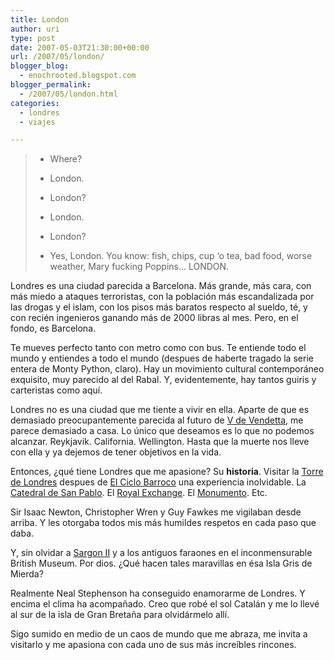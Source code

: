 ```yaml
---
title: London
author: uri
type: post
date: 2007-05-03T21:30:00+00:00
url: /2007/05/london/
blogger_blog:
  - enochrooted.blogspot.com
blogger_permalink:
  - /2007/05/london.html
categories:
  - londres
  - viajes

---
```

> - Where?
> 
> - London.
> 
> - London?
> 
> - London.
> 
> - London?
> 
> - Yes, London. You know: fish, chips, cup &#8216;o tea, bad food, worse weather, Mary fucking Poppins&#8230; LONDON. 

Londres es una ciudad parecida a Barcelona. Más grande, más cara, con más miedo a ataques terroristas, con la población más escandalizada por las drogas y el islam, con los pisos más baratos respecto al sueldo, té, y con recién ingenieros ganando más de 2000 libras al mes. Pero, en el fondo, es Barcelona.

Te mueves perfecto tanto con metro como con bus. Te entiende todo el mundo y entiendes a todo el mundo (despues de haberte tragado la serie entera de Monty Python, claro). Hay un movimiento cultural contemporáneo exquisito, muy parecido al del Rabal. Y, evidentemente, hay tantos guiris y carteristas como aquí.

Londres no es una ciudad que me tiente a vivir en ella. Aparte de que es demasiado preocupantemente parecida al futuro de [V de Vendetta][1], me parece demasiado a casa. Lo único que deseamos es lo que no podemos alcanzar. Reykjavik. California. Wellington. Hasta que la muerte nos lleve con ella y ya dejemos de tener objetivos en la vida.

Entonces, ¿qué tiene Londres que me apasione? Su <span style="font-weight:bold;">historia</span>. Visitar la [Torre de Londres][2] despues de [El Ciclo Barroco][3] una experiencia inolvidable. La [Catedral de San Pablo][4]. El [Royal Exchange][5]. El [Monumento][6]. Etc.

Sir Isaac Newton, Christopher Wren y Guy Fawkes me vigilaban desde arriba. Y les otorgaba todos mis más humildes respetos en cada paso que daba.

Y, sin olvidar a [Sargon II][7] y a los antiguos faraones en el inconmensurable British Museum. Por dios. ¿Qué hacen tales maravillas en ésa Isla Gris de Mierda?

Realmente Neal Stephenson ha conseguido enamorarme de Londres. Y encima el clima ha acompañado. Creo que robé el sol Catalán y me lo llevé al sur de la isla de Gran Bretaña para olvidármelo allí.

Sigo sumido en medio de un caos de mundo que me abraza, me invita a visitarlo y me apasiona con cada uno de sus más increíbles rincones.

 [1]: https://es.wikipedia.org/wiki/V_de_Vendetta
 [2]: https://es.wikipedia.org/wiki/Torre_de_Londres
 [3]: https://enochrooted.blogspot.com/2007/03/el-ciclo-barroco.html
 [4]: https://es.wikipedia.org/wiki/Catedral_de_San_Pablo
 [5]: https://en.wikipedia.org/wiki/Royal_Exchange_%28London%29
 [6]: https://en.wikipedia.org/wiki/Monument_to_the_Great_Fire_of_London
 [7]: https://en.wikipedia.org/wiki/Sargon_II